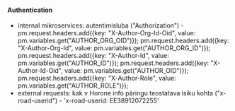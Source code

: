 #### Authentication
- internal mikroservices: autentimisluba ("Authorization") - 
    pm.request.headers.add({key: "X-Author-Org-Id-Oid", value: pm.variables.get("AUTHOR_ORG_OID")});
    pm.request.headers.add({key: "X-Author-Org-Id", value: pm.variables.get("AUTHOR_ORG_ID")});
    pm.request.headers.add({key: "X-Author-Id", value: pm.variables.get("AUTHOR_ID")});
    pm.request.headers.add({key: "X-Author-Id-Oid", value: pm.variables.get("AUTHOR_OID")});
    pm.request.headers.add({key: "X-Author-Role", value: pm.variables.get("AUTHOR_ROLE")});
- external requests: kak v Horone
    info päringu teostatava isiku kohta ("x-road-userid") - 'x-road-userid: EE38912072255'
 